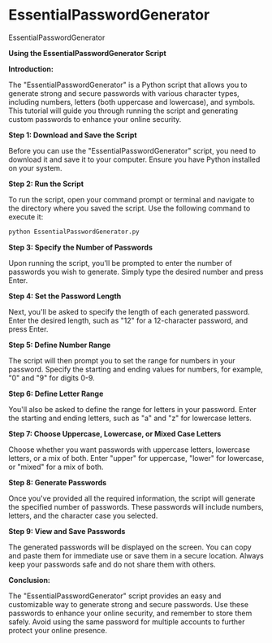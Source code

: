 # EssentialPasswordGenerator
EssentialPasswordGenerator

**Using the EssentialPasswordGenerator Script**

**Introduction:**

The "EssentialPasswordGenerator" is a Python script that allows you to generate strong and secure passwords with various character types, including numbers, letters (both uppercase and lowercase), and symbols. This tutorial will guide you through running the script and generating custom passwords to enhance your online security.

**Step 1: Download and Save the Script**

Before you can use the "EssentialPasswordGenerator" script, you need to download it and save it to your computer. Ensure you have Python installed on your system.

**Step 2: Run the Script**

To run the script, open your command prompt or terminal and navigate to the directory where you saved the script. Use the following command to execute it:

```bash
python EssentialPasswordGenerator.py
```

**Step 3: Specify the Number of Passwords**

Upon running the script, you'll be prompted to enter the number of passwords you wish to generate. Simply type the desired number and press Enter.

**Step 4: Set the Password Length**

Next, you'll be asked to specify the length of each generated password. Enter the desired length, such as "12" for a 12-character password, and press Enter.

**Step 5: Define Number Range**

The script will then prompt you to set the range for numbers in your password. Specify the starting and ending values for numbers, for example, "0" and "9" for digits 0-9.

**Step 6: Define Letter Range**

You'll also be asked to define the range for letters in your password. Enter the starting and ending letters, such as "a" and "z" for lowercase letters.

**Step 7: Choose Uppercase, Lowercase, or Mixed Case Letters**

Choose whether you want passwords with uppercase letters, lowercase letters, or a mix of both. Enter "upper" for uppercase, "lower" for lowercase, or "mixed" for a mix of both.

**Step 8: Generate Passwords**

Once you've provided all the required information, the script will generate the specified number of passwords. These passwords will include numbers, letters, and the character case you selected.

**Step 9: View and Save Passwords**

The generated passwords will be displayed on the screen. You can copy and paste them for immediate use or save them in a secure location. Always keep your passwords safe and do not share them with others.

**Conclusion:**

The "EssentialPasswordGenerator" script provides an easy and customizable way to generate strong and secure passwords. Use these passwords to enhance your online security, and remember to store them safely. Avoid using the same password for multiple accounts to further protect your online presence.
